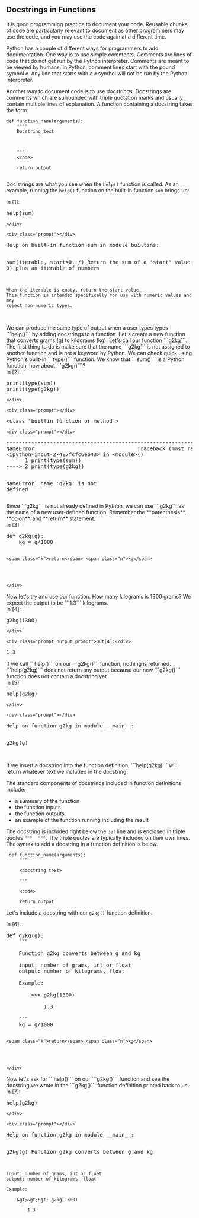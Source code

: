 
## Docstrings in Functions
It is good programming practice to document your code. Reusable chunks of code are particularly relevant to document as other programmers may use the code, and you may use the code again at a different time. 

Python has a couple of different ways for programmers to add documentation. One way is to use simple comments. Comments are lines of code that do not get run by the Python interpreter. Comments are meant to be viewed by humans. In Python, comment lines start with the pound symbol ```#```. Any line that starts with a ```#``` symbol will not be run by the Python Interpreter.

Another way to document code is to use _docstrings_. Docstrings are comments which are surrounded with triple quotation marks and usually contain multiple lines of explanation. A function containing a docstring takes the form:

```
def function_name(arguments):
    """"
    Docstring text
    
    
    
    """
    <code>
    
    return output
    
```

Doc strings are what you see when the ```help()``` function is called. As an example, running the ```help()``` function on the built-in function ```sum``` brings up:
<div class="cell border-box-sizing code_cell rendered">
<div class="input">
<div class="prompt input_prompt">In&nbsp;[1]:</div>
<div class="inner_cell">
    <div class="input_area">
<div class=" highlight hl-ipython3"><pre><span></span><span class="n">help</span><span class="p">(</span><span class="nb">sum</span><span class="p">)</span>
</pre></div>

    </div>
</div>
</div>

<div class="output_wrapper">
<div class="output">


<div class="output_area">

    <div class="prompt"></div>


<div class="output_subarea output_stream output_stdout output_text">
<pre>Help on built-in function sum in module builtins:

sum(iterable, start=0, /)
    Return the sum of a &#39;start&#39; value (default: 0) plus an iterable of numbers
    
    When the iterable is empty, return the start value.
    This function is intended specifically for use with numeric values and may
    reject non-numeric types.

</pre>
</div>
</div>

</div>
</div>

</div>
We can produce the same type of output when a user types types ```help()``` by adding docstrings to a function.
Let's create a new function that converts grams (g) to kilograms (kg). Let's call our function ```g2kg```. The first thing to do is make sure that the name ```g2kg``` is not assigned to another function and is not a keyword by Python. We can check quick using Python's built-in ```type()``` function. We know that ```sum()``` is a Python function, how about ```g2kg()```?

<div class="cell border-box-sizing code_cell rendered">
<div class="input">
<div class="prompt input_prompt">In&nbsp;[2]:</div>
<div class="inner_cell">
    <div class="input_area">
<div class=" highlight hl-ipython3"><pre><span></span><span class="nb">print</span><span class="p">(</span><span class="nb">type</span><span class="p">(</span><span class="nb">sum</span><span class="p">))</span>
<span class="nb">print</span><span class="p">(</span><span class="nb">type</span><span class="p">(</span><span class="n">g2kg</span><span class="p">))</span>
</pre></div>

    </div>
</div>
</div>

<div class="output_wrapper">
<div class="output">


<div class="output_area">

    <div class="prompt"></div>


<div class="output_subarea output_stream output_stdout output_text">
<pre>&lt;class &#39;builtin_function_or_method&#39;&gt;
</pre>
</div>
</div>

<div class="output_area">

    <div class="prompt"></div>


<div class="output_subarea output_text output_error">
<pre>
<span class="ansi-red-fg">---------------------------------------------------------------------------</span>
<span class="ansi-red-fg">NameError</span>                                 Traceback (most recent call last)
<span class="ansi-green-fg">&lt;ipython-input-2-487fcfc6eb43&gt;</span> in <span class="ansi-cyan-fg">&lt;module&gt;</span><span class="ansi-blue-fg">()</span>
<span class="ansi-green-intense-fg ansi-bold">      1</span> print<span class="ansi-blue-fg">(</span>type<span class="ansi-blue-fg">(</span>sum<span class="ansi-blue-fg">)</span><span class="ansi-blue-fg">)</span>
<span class="ansi-green-fg">----&gt; 2</span><span class="ansi-red-fg"> </span>print<span class="ansi-blue-fg">(</span>type<span class="ansi-blue-fg">(</span>g2kg<span class="ansi-blue-fg">)</span><span class="ansi-blue-fg">)</span>

<span class="ansi-red-fg">NameError</span>: name &#39;g2kg&#39; is not defined</pre>
</div>
</div>

</div>
</div>

</div>
Since ```g2kg``` is not already defined in Python, we can use ```g2kg``` as the name of a new user-defined function. Remember the **parenthesis**, **colon**, and **return** statement.
<div class="cell border-box-sizing code_cell rendered">
<div class="input">
<div class="prompt input_prompt">In&nbsp;[3]:</div>
<div class="inner_cell">
    <div class="input_area">
<div class=" highlight hl-ipython3"><pre><span></span><span class="k">def</span> <span class="nf">g2kg</span><span class="p">(</span><span class="n">g</span><span class="p">):</span>
    <span class="n">kg</span> <span class="o">=</span> <span class="n">g</span><span class="o">/</span><span class="mi">1000</span>
    
    <span class="k">return</span> <span class="n">kg</span>
</pre></div>

    </div>
</div>
</div>

</div>
Now let's try and use our function. How many kilograms is 1300 grams? We expect the output to be ```1.3``` kilograms.
<div class="cell border-box-sizing code_cell rendered">
<div class="input">
<div class="prompt input_prompt">In&nbsp;[4]:</div>
<div class="inner_cell">
    <div class="input_area">
<div class=" highlight hl-ipython3"><pre><span></span><span class="n">g2kg</span><span class="p">(</span><span class="mi">1300</span><span class="p">)</span>
</pre></div>

    </div>
</div>
</div>

<div class="output_wrapper">
<div class="output">


<div class="output_area">

    <div class="prompt output_prompt">Out[4]:</div>




<div class="output_text output_subarea output_execute_result">
<pre>1.3</pre>
</div>

</div>

</div>
</div>

</div>
If we call ```help()``` on our ```g2kg()``` function, nothing is returned. ```help(g2kg)``` does not return any output because our new ```g2kg()``` function does not contain a docstring yet.
<div class="cell border-box-sizing code_cell rendered">
<div class="input">
<div class="prompt input_prompt">In&nbsp;[5]:</div>
<div class="inner_cell">
    <div class="input_area">
<div class=" highlight hl-ipython3"><pre><span></span><span class="n">help</span><span class="p">(</span><span class="n">g2kg</span><span class="p">)</span>
</pre></div>

    </div>
</div>
</div>

<div class="output_wrapper">
<div class="output">


<div class="output_area">

    <div class="prompt"></div>


<div class="output_subarea output_stream output_stdout output_text">
<pre>Help on function g2kg in module __main__:

g2kg(g)

</pre>
</div>
</div>

</div>
</div>

</div>
If we insert a docstring into the function definition, ```help(g2kg)``` will return whatever text we included in the docstring.

The standard components of docstrings included in function definitions include:

 * a summary of the function
 * the function inputs
 * the function outputs
 * an example of the function running including the result
 
The docstring is included right below the ```def``` line and is enclosed in triple quotes ```"""  """```. The triple quotes are typically included on their own lines. The syntax to add a docstring in a function definition is below.
 
```text
 def function_name(arguments):
     """
     
     <docstring text>
     
     """
     
     <code>
     
     return output
```

Let's include a docstring with our ```g2kg()``` function definition.
<div class="cell border-box-sizing code_cell rendered">
<div class="input">
<div class="prompt input_prompt">In&nbsp;[6]:</div>
<div class="inner_cell">
    <div class="input_area">
<div class=" highlight hl-ipython3"><pre><span></span><span class="k">def</span> <span class="nf">g2kg</span><span class="p">(</span><span class="n">g</span><span class="p">):</span>
    <span class="sd">&quot;&quot;&quot;</span>
<span class="sd">    </span>
<span class="sd">    Function g2kg converts between g and kg</span>
<span class="sd">    </span>
<span class="sd">    input: number of grams, int or float</span>
<span class="sd">    output: number of kilograms, float</span>
<span class="sd">    </span>
<span class="sd">    Example:</span>
<span class="sd">    </span>
<span class="sd">        &gt;&gt;&gt; g2kg(1300)</span>
<span class="sd">            </span>
<span class="sd">            1.3</span>
<span class="sd">        </span>
<span class="sd">    &quot;&quot;&quot;</span>
    <span class="n">kg</span> <span class="o">=</span> <span class="n">g</span><span class="o">/</span><span class="mi">1000</span>
    
    <span class="k">return</span> <span class="n">kg</span>
</pre></div>

    </div>
</div>
</div>

</div>
Now let's ask for ```help()``` on our ```g2kg()``` function and see the docstring we wrote in the ```g2kg()``` function definition printed back to us.
<div class="cell border-box-sizing code_cell rendered">
<div class="input">
<div class="prompt input_prompt">In&nbsp;[7]:</div>
<div class="inner_cell">
    <div class="input_area">
<div class=" highlight hl-ipython3"><pre><span></span><span class="n">help</span><span class="p">(</span><span class="n">g2kg</span><span class="p">)</span>
</pre></div>

    </div>
</div>
</div>

<div class="output_wrapper">
<div class="output">


<div class="output_area">

    <div class="prompt"></div>


<div class="output_subarea output_stream output_stdout output_text">
<pre>Help on function g2kg in module __main__:

g2kg(g)
    Function g2kg converts between g and kg
    
    input: number of grams, int or float
    output: number of kilograms, float
    
    Example:
    
        &gt;&gt;&gt; g2kg(1300)
            
            1.3

</pre>
</div>
</div>

</div>
</div>

</div>
 

